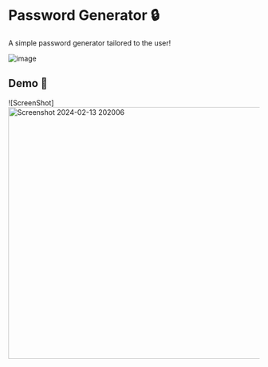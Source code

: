 # Password Generator 🔒

A simple password generator tailored to the user!

![image](https://i.pinimg.com/originals/80/ab/46/80ab46ce3e991da1596d8358f459d587.gif)

## Demo 🎯

![ScreenShot]<img width="505" alt="Screenshot 2024-02-13 202006" src="https://github.com/DDhartanto/Password-Generator/assets/130509435/f303a8fb-b4c1-48a7-a490-90f990971191">

